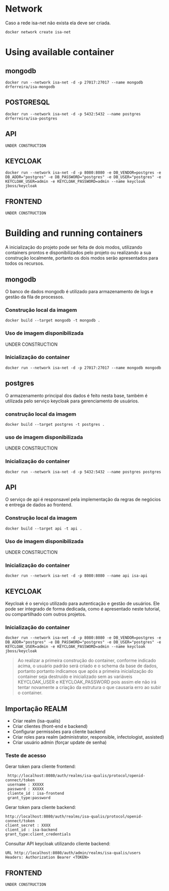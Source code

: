 # Network
Caso a rede isa-net não exista ela deve ser criada.
```
docker network create isa-net
```

# Using available container

## mongodb
```
docker run --network isa-net -d -p 27017:27017 --name mongodb drferreira/isa-mongodb
```
## POSTGRESQL
```
docker run --network isa-net -d -p 5432:5432 --name postgres drferreira/isa-postgres
```
## API
```
UNDER CONSTRUCTION
```
## KEYCLOAK
```
docker run --network isa-net -d -p 8080:8080 -e DB_VENDOR=postgres -e DB_ADDR="postgres" -e DB_PASSWORD="postgres" -e DB_USER="postgres" -e KEYCLOAK_USER=admin -e KEYCLOAK_PASSWORD=admin --name keycloak jboss/keycloak
```
## FRONTEND
```
UNDER CONSTRUCTION
```

# Building and running containers
A inicialização do projeto pode ser feita de dois modos, utilizando containers prontos e disponibilizados pelo projeto
ou realizando a sua construção localmente, portanto os dois modos serão apresentados para todos os recursos.

## mongodb
O banco de dados mongodb é utilizado para armazenamento de logs e gestão da fila de processos.

### Construção local da imagem
```
docker build --target mongodb -t mongodb .
```
### Uso de imagem disponibilizada
UNDER CONSTRUCTION

### Inicialização do container
```
docker run --network isa-net -d -p 27017:27017 --name mongodb mongodb
```

## postgres
O armazenamento principal dos dados é feito nesta base, também é utilizada pelo serviço keycloak para gerenciamento de
usuários.

### construção local da imagem
```
docker build --target postgres -t postgres .
```
### uso de imagem disponibilizada
UNDER CONSTRUCTION

### Inicialização do container
```
docker run --network isa-net -d -p 5432:5432 --name postgres postgres
```

## API
O serviço de api é responsavel pela implementação da regras de negócios e entrega de dados ao frontend.

### Construção local da imagem
```
docker build --target api -t api .
```
### Uso de imagem disponibilizada
UNDER CONSTRUCTION

### Inicialização do container
```
docker run --network isa-net -d -p 8080:8080 --name api isa-api
```

## KEYCLOAK
Keycloak é o serviço utilizado para autenticação e gestão de usuários. Ele pode ser integrado de forma dedicada, como
é apresentado neste tutorial, ou compartilhado com outros projetos.

### Inicialização do container
```
docker run --network isa-net -d -p 8080:8080 -e DB_VENDOR=postgres -e DB_ADDR="postgres" -e DB_PASSWORD="postgres" -e DB_USER="postgres" -e KEYCLOAK_USER=admin -e KEYCLOAK_PASSWORD=admin --name keycloak jboss/keycloak
```
> Ao realizar a primeira construção do container, conforme indicado acima, o usuário padrão será criado e o schema da
> base de dados, portanto portanto indicamos que após a primeira inicialização do container seja destruido e
> inicializado sem as variáveis KEYCLOAK_USER e KEYCLOAK_PASSWORD pois assim ele não irá tentar novamente a criação da
> estrutura o que causaria erro ao subir o container.

## Importação REALM
- Criar realm (isa-qualis)
- Criar clientes (front-end e backend)
- Configurar permissões para cliente backend
- Criar roles para realm (administrator, responsible, infectologist, assisted)
- Criar usuário admin (forçar update de senha)

### Teste de acesso
Gerar token para cliente frontend:
```
 http://localhost:8080/auth/realms/isa-qualis/protocol/openid-connect/token
 username : XXXXX
 password : XXXXX
 cliente_id : isa-frontend
 grant_type:password
```

Gerar token para cliente backend:
```
http://localhost:8080/auth/realms/isa-qualis/protocol/openid-connect/token
client_secret : XXXX
client_id : isa-backend
grant_type:client_credentials
```

Consultar API keycloak utilizando cliente backend:
```
URL http://localhost:8080/auth/admin/realms/isa-qualis/users
Headers: Authorization Bearer <TOKEN>
```

## FRONTEND
```
UNDER CONSTRUCTION
```
